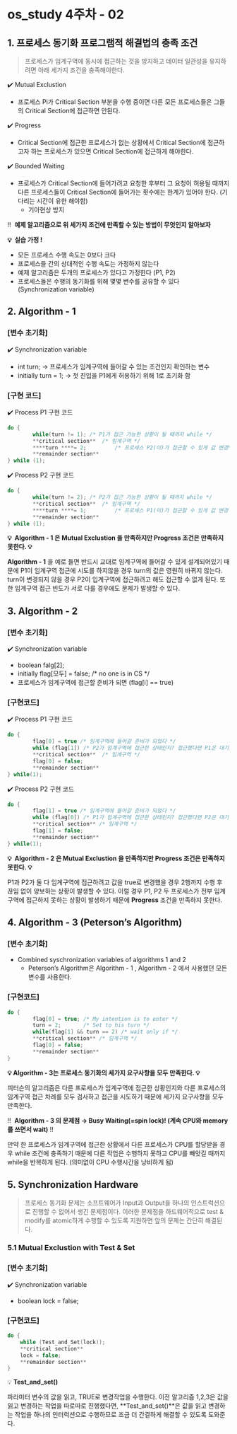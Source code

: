 # os_study 4주차 - 02
## 1. 프로세스 동기화 프로그램적 해결법의 충족 조건

> 프로세스가 임계구역에 동시에 접근하는 것을 방지하고 데이터 일관성을 유지하려면 아래 세가지 조건을 충족해야한다.
> 

✔️ Mutual Exclustion

- 프로세스 Pi가 Critical Section 부분을 수행 중이면 다른 모든 프로세스들은 그들의 Critical Section에 접근하면 안된다.

✔️ Progress

- Critical Section에 접근한 프로세스가 없는 상황에서 Critical Section에 접근하고자 하는 프로세스가 있으면 Critical Section에 접근하게 해야한다.

✔️ Bounded Waiting

- 프로세스가 Critical Section에 들어가려고 요청한 후부터 그 요청이 허용될 때까지 다른 프로세스들이 Critical Section에 들어가는 횟수에는 한계가 있어야 한다. (기다리는 시간이 유한 해야함)
    - 기아현상 방지

‼️  **예제 알고리즘으로 위 세가지 조건에 만족할 수 있는 방법이 무엇인지 알아보자**

**💡  실습 가정 !**

- 모든 프로세스 수행 속도는 0보다 크다
- 프로세스들 간의 상대적인 수행 속도는 가정하지 않는다
- 예제 알고리즘은  두개의 프로세스가 있다고 가정한다 (P1, P2)
- 프로세스들은 수행의 동기화를 위해 몇몇 변수를 공유할 수 있다 (Synchronization variable)

## 2. Algorithm - 1

### [변수 초기화]

✔️ Synchronization variable

- int turn; →  프로세스가 임계구역에 들어갈 수 있는 조건인지 확인하는 변수
- initially turn = 1; →  첫 진입을 P1에게 허용하기 위해 1로 초기화 함

### [구현 코드]

✔️ Process P1 구현 코드

```c
do {
		while(turn != 1); /* P1가 접근 가능한 상황이 될 때까지 while */
		**critical section**  /* 임계구역 */
		****turn ****= 2;         /* 프로세스 P2(이)가 접근할 수 있게 값 변경*/
		**remainder section**
} while (1); 
```

✔️ Process P2 구현 코드

```c
do {
		while(turn != 2); /* P2가 접근 가능한 상황이 될 때까지 while */
		**critical section**  /* 임계구역 */
		****turn ****= 1;         /* 프로세스 P1(이)가 접근할 수 있게 값 변경 */
		**remainder section**
} while (1); 
```

**💡  Algorithm - 1 은 Mutual Exclustion 을 만족하지만 Progress 조건은 만족하지 못한다. 💡**   

**Algorithm - 1** 을 예로 들면 반드시 교대로 임계구역에 들어갈 수 있게 설계되어있기 때문에 P1이 임계구역 접근에 시도를 하지않을 경우 turn의 값은 영원히 바뀌지 않는다. turn이 변경되지 않을 경우 P2이 입계구역에 접근하려고 해도 접근할 수 없게 된다. 또한 임계구역 접근 빈도가 서로 다를 경우에도 문제가 발생할 수 있다.

## 3. Algorithm - 2

### [변수 초기화]

✔️ Synchronization variable

- boolean falg[2];
- initially flag[모두] = false; /* no one is in CS */
- 프로세스가 임계구역에 접근할 준비가 되면 (flag[i] == true)

### [구현코드]

✔️ Process P1 구현 코드

```c
do {
		flag[0] = true /* 임계구역에 들어갈 준비가 되었다 */
		while (flag[1]) /* P2가 임계구역에 접근한 상태인지? 접근했다면 P1은 대기 */
		**critical section**  /* 임계구역 */
		flag[0] = false;
		**remainder section**
} while(1);
```

✔️ Process P2 구현 코드

```c
do {
		flag[1] = true /* 임계구역에 들어갈 준비가 되었다 */
		while (flag[0]) /* P1가 임계구역에 접근한 상태인지? 접근했다면 P2은 대기 */
		**critical section** /* 임계구역 */
		flag[1] = false;
		**remainder section**
} while(1);
```

**💡  Algorithm - 2 은 Mutual Exclustion 을 만족하지만 Progress 조건은 만족하지 못한다. 💡**   

P1과 P2가 둘 다 임계구역에 접근하려고 값을 true로 변경했을 경우 2행까지 수행 후 끊임 없이 양보하는 상황이 발생할 수 있다. 이럴 경우 P1, P2 두 프로세스가 전부 임계구역에 접근하지 못하는 상황이 발생하기 때문에 **Progress** 조건을 만족하지 못한다.

## 4. Algorithm - 3 (Peterson’s Algorithm)

### [변수 초기화]

- Combined syschronization variables of algorithms 1 and 2
    - Peterson’s Algorithm은 Algorithm - 1 , Algorithm - 2 에서 사용했던 모든 변수를 사용한다.

### [구현코드]

```c
do {
		flag[0] = true; /* My intention is to enter */
		turn = 2;       /* Set to his turn */
		while(flag[1] && turn == 2) /* wait only if */
		**critical section** /* 임계구역 */
		flag[0] = false;
		**remainder section**
}
```

**💡 Algorithm - 3는 프로세스 동기화의 세가지 요구사항을 모두 만족한다. 💡**

피터슨의 알고리즘은 다른 프로세스가 임계구역에 접근한 상황인지와 다른 프로세스의 임계구역 접근 차례를 모두 검사하고 접근을 시도하기 때문에 세가지 요구사항을 모두 만족한다.

‼️  **Algorithm - 3 의 문제점 → Busy Waiting(=spin lock)! (계속 CPU와 memory를 쓰면서 wait)** ‼️ 

만약 한 프로세스가 임계구역에 접근한 상황에서 다른 프로세스가 CPU를 할당받을 경우 while 조건에 충족하기 때문에 다른 작업은 수행하지 못하고 CPU를 빼앗길 때까지 while을 반복하게 된다. (의미없이 CPU 수행시간을 낭비하게 됨)

## 5. Synchronization Hardware

> 프로세스 동기화 문제는 소프트웨어가 Input과 Output을 하나의 인스트럭션으로 진행할 수 없어서 생긴 문제점이다. 이러한 문제점을 하드웨어적으로 test & modify를 atomic하게 수행할 수 있도록 지원하면 앞의 문제는 간단히 해결된다.
> 

### 5.1 Mutual Exclustion with Test & Set

### [변수 초기화]

✔️ Synchronization variable

- boolean lock = false;

### [구현코드]

```c
do {
	while (Test_and_Set(lock));
	**critical section**
	lock = false;
	**remainder section**
}
```

💡 **Test_and_set()**

 파라미터 변수의 값을 읽고, TRUE로 변경작업을 수행한다. 이전 알고리즘 1,2,3은 값을 읽고 변경하는 작업을 따로따로 진행했다면, **Test_and_set()**은 값을 읽고 변경하는 작업을 하나의 인터럭션으로 수행하므로 조금 더 간결하게 해결할 수 있도록 도와준다.
